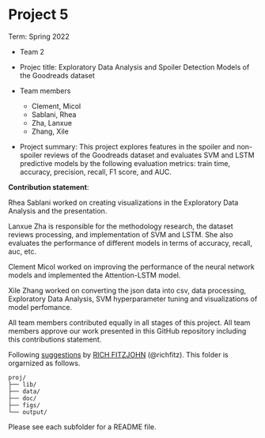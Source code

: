 # Project 5


Term: Spring 2022

+ Team 2
+ Projec title: Exploratory Data Analysis and Spoiler Detection Models of the Goodreads dataset
+ Team members

	+ Clement, Micol
	+ Sablani, Rhea 
	+ Zha, Lanxue
	+ Zhang, Xile

+ Project summary: This project explores features in the spoiler and non-spoiler reviews of the Goodreads dataset and evaluates SVM and LSTM predictive models by the following evaluation metrics: train time, accuracy, precision, recall, F1 score, and AUC.


	
	
**Contribution statement**:

Rhea Sablani worked on creating visualizations in the Exploratory Data Analysis and the presentation.

Lanxue Zha is responsible for the methodology research, the dataset reviews processing, and implementation of SVM and LSTM. She also evaluates the performance of different models in terms of accuracy, recall, auc, etc. 

Clement Micol worked on improving the performance of the neural network models and implemented the Attention-LSTM model.

Xile Zhang worked on converting the json data into csv, data processing, Exploratory Data Analysis, SVM hyperparameter tuning and visualizations of model perfomance.

All team members contributed equally in all stages of this project. All team members approve our work presented in this GitHub repository including this contributions statement. 

Following [suggestions](http://nicercode.github.io/blog/2013-04-05-projects/) by [RICH FITZJOHN](http://nicercode.github.io/about/#Team) (@richfitz). This folder is orgarnized as follows.

```
proj/
├── lib/
├── data/
├── doc/
├── figs/
└── output/
```

Please see each subfolder for a README file.

